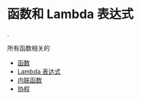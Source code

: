 # 函数和 Lambda 表达式

.

所有函数相关的

- [函数](functions.md)
- [Lambda 表达式](lambdas.md)
- [内联函数](inline-functions.md)
- [协程](coroutines.md)
